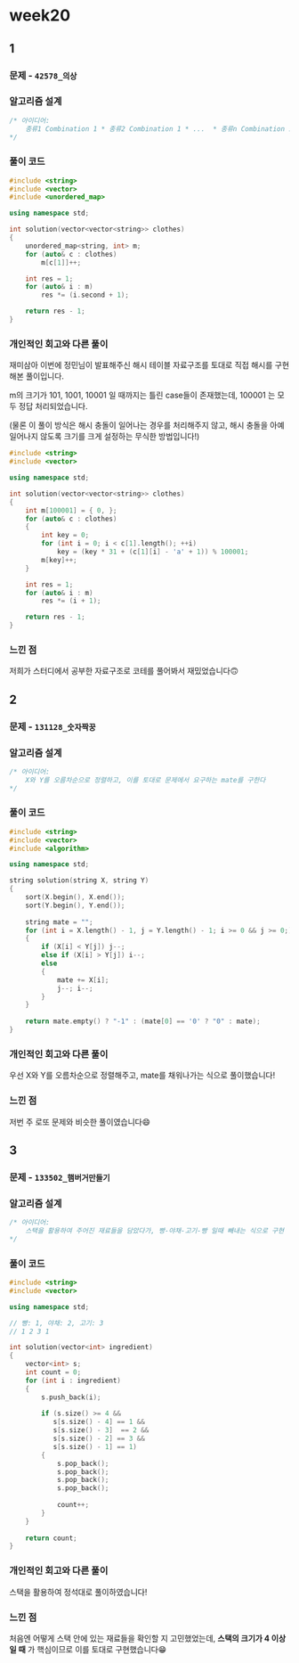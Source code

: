 # week20

## 1

### 문제 - <code>42578_의상</code>



### 알고리즘 설계

```cpp
/* 아이디어:
	종류1 Combination 1 * 종류2 Combination 1 * ...  * 종류n Combination 1 - 1
*/
```



### 풀이 코드

```cpp
#include <string>
#include <vector>
#include <unordered_map>

using namespace std;

int solution(vector<vector<string>> clothes)
{
    unordered_map<string, int> m;
    for (auto& c : clothes)
        m[c[1]]++;

    int res = 1;
    for (auto& i : m)
        res *= (i.second + 1);

    return res - 1;
}
```



### 개인적인 회고와 다른 풀이

재미삼아 이번에 정민님이 발표해주신 해시 테이블 자료구조를 토대로 직접 해시를 구현해본 풀이입니다.

m의 크기가 101, 1001, 10001 일 때까지는 틀린 case들이 존재했는데, 100001 는 모두 정답 처리되었습니다.

(물론 이 풀이 방식은 해시 충돌이 일어나는 경우를 처리해주지 않고, 해시 충돌을 아예 일어나지 않도록 크기를 크게 설정하는 무식한 방법입니다!)

```cpp
#include <string>
#include <vector>

using namespace std;

int solution(vector<vector<string>> clothes)
{
    int m[100001] = { 0, };
    for (auto& c : clothes)
    {
        int key = 0;
        for (int i = 0; i < c[1].length(); ++i)
            key = (key * 31 + (c[1][i] - 'a' + 1)) % 100001;
        m[key]++;
    }

    int res = 1;
    for (auto& i : m)
        res *= (i + 1);

    return res - 1;
}
```




### 느낀 점
저희가 스터디에서 공부한 자료구조로 코테를 풀어봐서 재밌었습니다🙃



## 2

### 문제 - <code>131128_숫자짝꿍</code>

### 알고리즘 설계

```cpp
/* 아이디어:
	X와 Y를 오름차순으로 정렬하고, 이를 토대로 문제에서 요구하는 mate를 구한다
*/
```



### 풀이 코드

```cpp
#include <string>
#include <vector>
#include <algorithm>

using namespace std;

string solution(string X, string Y)
{
    sort(X.begin(), X.end());
    sort(Y.begin(), Y.end());
    
    string mate = "";
    for (int i = X.length() - 1, j = Y.length() - 1; i >= 0 && j >= 0;)
    {
        if (X[i] < Y[j]) j--;
        else if (X[i] > Y[j]) i--;
        else
        {
            mate += X[i];
            j--; i--;
        }
    }
    
    return mate.empty() ? "-1" : (mate[0] == '0' ? "0" : mate);
}
```



### 개인적인 회고와 다른 풀이

우선 X와 Y를 오름차순으로 정렬해주고, mate를 채워나가는 식으로 풀이했습니다!



### 느낀 점

저번 주 로또 문제와 비슷한 풀이였습니다😄




## 3

### 문제 - <code>133502_햄버거만들기</code>

### 알고리즘 설계

```cpp
/* 아이디어:
	스택을 활용하여 주어진 재료들을 담았다가, 빵-야채-고기-빵 일때 빼내는 식으로 구현
*/
```



### 풀이 코드

```cpp
#include <string>
#include <vector>

using namespace std;

// 빵: 1, 야채: 2, 고기: 3
// 1 2 3 1

int solution(vector<int> ingredient)
{
    vector<int> s;
    int count = 0;
    for (int i : ingredient)
    {
        s.push_back(i);
        
        if (s.size() >= 4 &&
           s[s.size() - 4] == 1 &&
           s[s.size() - 3] 	== 2 &&
           s[s.size() - 2] == 3 &&
           s[s.size() - 1] == 1)
        {
            s.pop_back();
            s.pop_back();
            s.pop_back();
            s.pop_back();
            
            count++;
        }
    }
   
    return count;
}
```



### 개인적인 회고와 다른 풀이

스택을 활용하여 정석대로 풀이하였습니다!




### 느낀 점

처음엔 어떻게 스택 안에 있는 재료들을 확인할 지 고민했었는데, **스택의 크기가 4 이상일 때** 가 핵심이므로 이를 토대로 구현했습니다😁

